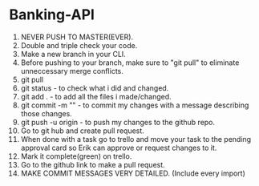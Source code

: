 # Banking-API
1. NEVER PUSH TO MASTER(EVER).
2. Double and triple check your code.
3. Make a new branch in your CLI.
4. Before pushing to your branch, make sure to "git pull" to eliminate unneccessary merge conflicts.
5. git pull
6. git status - to check what i did and changed.
7. git add . - to add all the files i made/changed.
8. git commit -m "<SOME TEXT>" - to commit my changes with a message describing those changes.
9. git push -u origin <BRANCH NAME> - to push my changes to the github repo.
10. Go to git hub and create pull request.
11. When done with a task go to trello and move your task to the pending approval card so Erik can approve or request changes to it.
12. Mark it complete(green) on trello.
13. Go to the github link to make a pull request.
14. MAKE COMMIT MESSAGES VERY DETAILED. (Include every import)
